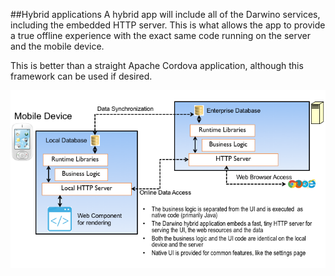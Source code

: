 ##Hybrid applications
A hybrid app will include all of the Darwino services, including the embedded HTTP server. This is what allows the app to provide a true offline experience with the exact same code running on the server and the mobile device.

This is better than a straight Apache Cordova application, although this framework can be used if desired.


![](<hybrid-architecture.png>)